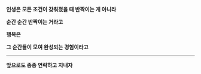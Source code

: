 **인생은 모든 조건이 갖춰졌을 때 반짝이는 게 아니라**

**순간 순간 반짝이는 거라고**

**행복은**

**그 순간들이 모여 완성되는 경험이라고**

---

**앞으로도 종종 연락하고 지내자**
